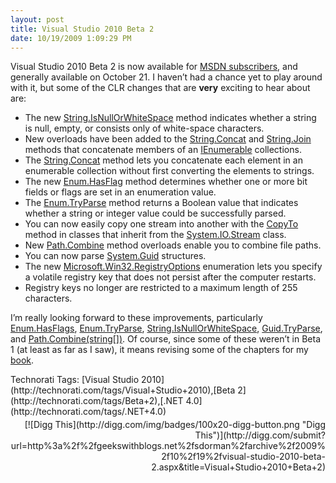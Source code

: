```yaml
---
layout: post
title: Visual Studio 2010 Beta 2
date: 10/19/2009 1:09:29 PM
---
```


Visual Studio 2010 Beta 2 is now available for [MSDN subscribers](http://msdn.microsoft.com/en-us/vstudio/dd582936.aspx), and generally available on October 21. I haven’t had a chance yet to play around with it, but some of the CLR changes that are **very** exciting to hear about are:

*   The new [String.IsNullOrWhiteSpace](http://msdn.microsoft.com/en-us/library/system.string.isnullorwhitespace(VS.100).aspx) method indicates whether a string is null, empty, or consists only of white-space characters. 
*   New overloads have been added to the [String.Concat](http://msdn.microsoft.com/en-us/library/system.string.concat(VS.100).aspx) and [String.Join](http://msdn.microsoft.com/en-us/library/system.string.join(VS.100).aspx) methods that concatenate members of an [IEnumerable<T>](http://msdn.microsoft.com/en-us/library/9eekhta0(VS.100).aspx) collections.
*   The [String.Concat<T>](http://msdn.microsoft.com/en-us/library/dd991828(VS.100).aspx) method lets you concatenate each element in an enumerable collection without first converting the elements to strings.
*   The new [Enum.HasFlag](http://msdn.microsoft.com/en-us/library/system.enum.hasflag(VS.100).aspx) method determines whether one or more bit fields or flags are set in an enumeration value. 
*   The [Enum.TryParse<TEnum>](http://msdn.microsoft.com/en-us/library/dd991876(VS.100).aspx) method returns a Boolean value that indicates whether a string or integer value could be successfully parsed.
*   You can now easily copy one stream into another with the [CopyTo](http://msdn.microsoft.com/en-us/library/system.io.stream.copyto(VS.100).aspx) method in classes that inherit from the [System.IO.Stream](http://msdn.microsoft.com/en-us/library/system.io.stream(VS.100).aspx) class.
*   New [Path.Combine](http://msdn.microsoft.com/en-us/library/system.io.path.combine(VS.100).aspx) method overloads enable you to combine file paths.
*   You can now parse [System.Guid](http://msdn.microsoft.com/en-us/library/system.guid(VS.100).aspx) structures. 
*   The new [Microsoft.Win32.RegistryOptions](http://msdn.microsoft.com/en-us/library/microsoft.win32.registryoptions(VS.100).aspx) enumeration lets you specify a volatile registry key that does not persist after the computer restarts.
*   Registry keys no longer are restricted to a maximum length of 255 characters.  

I’m really looking forward to these improvements, particularly [Enum.HasFlags](http://msdn.microsoft.com/en-us/library/system.enum.hasflag(VS.100).aspx), [Enum.TryParse](http://msdn.microsoft.com/en-us/library/dd991876(VS.100).aspx), [String.IsNullOrWhiteSpace](http://msdn.microsoft.com/en-us/library/system.string.isnullorwhitespace(VS.100).aspx), [Guid.TryParse](http://msdn.microsoft.com/en-us/library/system.guid.tryparse(VS.100).aspx), and [Path.Combine(string[])](http://msdn.microsoft.com/en-us/library/dd991142(VS.100).aspx). Of course, since some of these weren’t in Beta 1 (at least as far as I saw), it means revising some of the chapters for my [book](http://geekswithblogs.net/sdorman/archive/2009/06/26/sams-teach-yourself-c-2010-in-24-hours.aspx).
  <div style="padding-bottom: 0px; margin: 0px; padding-left: 0px; padding-right: 0px; display: inline; float: none; padding-top: 0px" id="scid:0767317B-992E-4b12-91E0-4F059A8CECA8:a70bc1ed-edf2-4fb9-846e-4a250de745b7" class="wlWriterSmartContent">Technorati Tags: [Visual Studio 2010](http://technorati.com/tags/Visual+Studio+2010),[Beta 2](http://technorati.com/tags/Beta+2),[.NET 4.0](http://technorati.com/tags/.NET+4.0)</div><div class="wlWriterHeaderFooter" style="text-align:right; margin:0px; padding:4px 0px 4px 0px;">[![Digg This](http://digg.com/img/badges/100x20-digg-button.png "Digg This")](http://digg.com/submit?url=http%3a%2f%2fgeekswithblogs.net%2fsdorman%2farchive%2f2009%2f10%2f19%2fvisual-studio-2010-beta-2.aspx&title=Visual+Studio+2010+Beta+2)</div>
